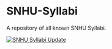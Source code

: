 # SNHU-Syllabi
A repository of all known SNHU Syllabi. 

[![SNHU Syllabi Update](https://github.com/SNHUStudents/SNHU-Syllabi/actions/workflows/main.yml/badge.svg)](https://github.com/SNHUStudents/SNHU-Syllabi/actions/workflows/main.yml)
